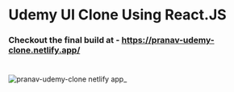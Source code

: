 # Udemy UI Clone Using React.JS

### Checkout the final build at - https://pranav-udemy-clone.netlify.app/
#
![pranav-udemy-clone netlify app_](https://user-images.githubusercontent.com/77333789/129201506-ecc1beb3-2f58-4056-9d99-fe2e187a0208.png)


